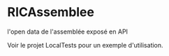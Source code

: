 # RICAssemblee
l'open data de l'assemblée exposé en API

Voir le projet LocalTests pour un exemple d'utilisation. 
